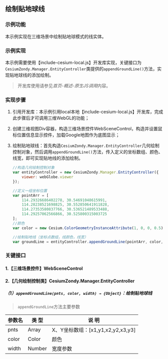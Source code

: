 ## 绘制贴地球线

### 示例功能

本示例实现在三维场景中绘制贴地球模式的线实体。

### 示例实现

本示例需要使用【include-cesium-local.js】开发库实现，关键接口为`CesiumZondy.Manager.EntityController`类提供的`appendGroundLine()`方法，实现贴地球线的添加绘制。

> 开发库使用请参见*首页-概述-原生JS调用*内容。

### 实现步骤

1. 引用开发库：本示例引用local本地【include-cesium-local.js】开发库，完成此步骤后才可调用三维WebGL的功能；

2. 创建三维视图Div容器，构造三维场景控件WebSceneControl，构造并设置鼠标位置信息显示控件，加载Google地图作为底图显示；

3. 绘制贴地球线：首先构造`CesiumZondy.Manager.EntityController`几何绘制控制对象，然后调用`appendGroundLine()`方法，传入定义的坐标数组、颜色、线宽，即可实现贴地线的添加绘制。

    ``` javascript
    //构造几何绘制控制对象
    var entityController = new CesiumZondy.Manager.EntityController({
        viewer: webGlobe.viewer
    });

    //定义一组坐标位置
    var pointArr = [
        114.29326686402278, 30.54691048615991,
        114.28238521698825, 30.552850641911828,
        114.27353580837766, 30.536521489533488,
        114.29257062566866, 30.525800315003725
    ];
    //颜色
    var color = new Cesium.ColorGeometryInstanceAttribute(1, 0, 0, 0.5);

    //绘制贴地线（坐标点数组，线颜色，线宽）
    var groundLine = entityController.appendGroundLine(pointArr, color, 40);
    ```

### 关键接口

#### 1.【三维场景控件】WebSceneControl

#### 2.【几何绘制控制类】CesiumZondy.Manager.EntityController

##### （1）`appendGroundLine(pnts, color, width) → {Object}`：绘制贴地球线

> `appendGroundLine`方法主要参数

|参数名|类 型|说 明|
|-|-|-|
|pnts|Array|X、Y坐标数组：[x1,y1,x2,y2,x3,y3]|
|color|Color|颜色|
|width|	Number	|宽度参数|